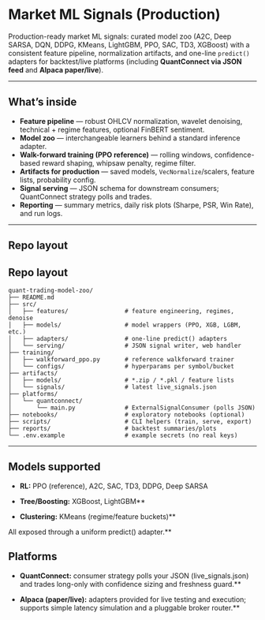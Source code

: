 # Market ML Signals (Production)

Production-ready market ML signals: curated model zoo (A2C, Deep SARSA, DQN, DDPG, KMeans, LightGBM, PPO, SAC, TD3, XGBoost) with a consistent feature pipeline, normalization artifacts, and one-line `predict()` adapters for backtest/live platforms (including **QuantConnect via JSON feed** and **Alpaca paper/live**).

---

## What’s inside

- **Feature pipeline** — robust OHLCV normalization, wavelet denoising, technical + regime features, optional FinBERT sentiment.
- **Model zoo** — interchangeable learners behind a standard inference adapter.
- **Walk-forward training (PPO reference)** — rolling windows, confidence-based reward shaping, whipsaw penalty, regime filter.
- **Artifacts for production** — saved models, `VecNormalize`/scalers, feature lists, probability config.
- **Signal serving** — JSON schema for downstream consumers; QuantConnect strategy polls and trades.
- **Reporting** — summary metrics, daily risk plots (Sharpe, PSR, Win Rate), and run logs.

---

## Repo layout
## Repo layout

```text
quant-trading-model-zoo/
├── README.md
├── src/
│   ├── features/                # feature engineering, regimes, denoise
│   ├── models/                  # model wrappers (PPO, XGB, LGBM, etc.)
│   ├── adapters/                # one-line predict() adapters
│   └── serving/                 # JSON signal writer, web handler
├── training/
│   ├── walkforward_ppo.py       # reference walkforward trainer
│   └── configs/                 # hyperparams per symbol/bucket
├── artifacts/
│   ├── models/                  # *.zip / *.pkl / feature lists
│   └── signals/                 # latest live_signals.json
├── platforms/
│   └── quantconnect/
│       └── main.py              # ExternalSignalConsumer (polls JSON)
├── notebooks/                   # exploratory notebooks (optional)
├── scripts/                     # CLI helpers (train, serve, export)
├── reports/                     # backtest summaries/plots
└── .env.example                 # example secrets (no real keys)

```
---

## Models supported

- **RL:** PPO (reference), A2C, SAC, TD3, DDPG, Deep SARSA

- **Tree/Boosting:** XGBoost, LightGBM**

- **Clustering:** KMeans (regime/feature buckets)**

All exposed through a uniform predict() adapter.**

## Platforms

- **QuantConnect:** consumer strategy polls your JSON (live_signals.json) and trades long-only with confidence sizing and freshness guard.**

- **Alpaca (paper/live):** adapters provided for live testing and execution; supports simple latency simulation and a pluggable broker router.**
